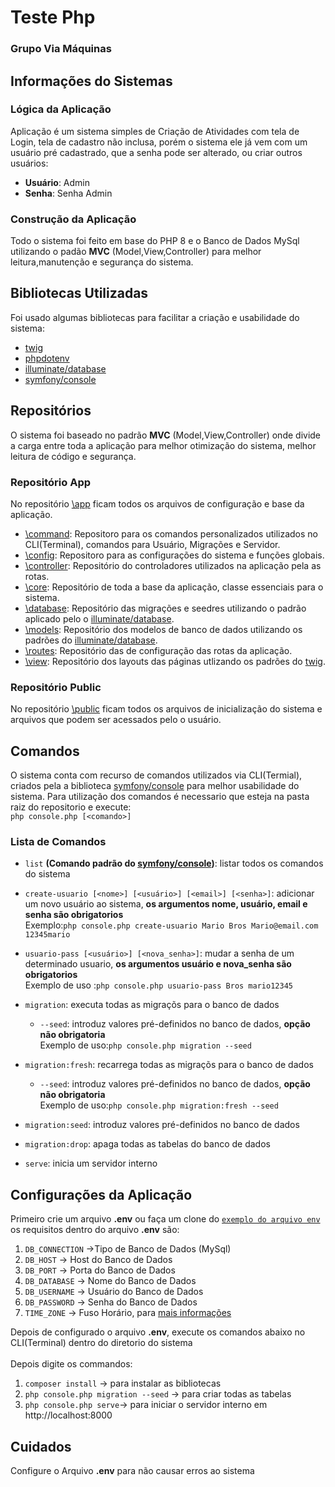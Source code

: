 # Teste Php
### Grupo Via Máquinas

## Informações do Sistemas
### Lógica da Aplicação
Aplicação é um sistema simples de Criação de Atividades com tela de Login, tela de cadastro não inclusa, porém o sistema ele já vem com um usuário pré cadastrado, que a senha pode ser alterado, ou criar outros usuários:

- **Usuário**: Admin
- **Senha**: Senha Admin

### Construção da Aplicação
Todo o sistema foi feito em base do PHP 8 e o Banco de Dados MySql utilizando o padão **MVC** (Model,View,Controller) para melhor leitura,manutenção e segurança do sistema.

## Bibliotecas Utilizadas
Foi usado algumas bibliotecas para facilitar a criação e usabilidade do sistema:
 - [twig](https://twig.symfony.com/)
 - [phpdotenv](https://github.com/vlucas/phpdotenv)
 - [illuminate/database](https://github.com/illuminate/database)
 - [symfony/console](https://symfony.com/doc/current/components/console)
 
## Repositórios
O sistema foi baseado no padrão **MVC** (Model,View,Controller) onde divide a carga entre toda a aplicação para melhor otimização do sistema, melhor leitura de código e segurança.
 
### Repositório App
No repositório [\app](https://github.com/Elanio-Bros/Teste-php-via-maquinas/tree/main/app) ficam todos os arquivos de configuração e base da aplicação.

- [\command](https://github.com/Elanio-Bros/Teste-php-via-maquinas/tree/main/app/command): Repositoro para os comandos personalizados utilizados no CLI(Terminal), comandos para Usuário, Migrações e Servidor.
- [\config](https://github.com/Elanio-Bros/Teste-php-via-maquinas/tree/main/app/config): Repositoro para as configurações do sistema e funções globais.
- [\controller](https://github.com/Elanio-Bros/Teste-php-via-maquinas/tree/main/app/controller): Repositório do controladores utilizados na aplicação pela as rotas.
- [\core](https://github.com/Elanio-Bros/Teste-php-via-maquinas/tree/main/app/core): Repositório de toda a base da aplicação, classe essenciais para o sistema.
- [\database](https://github.com/Elanio-Bros/Teste-php-via-maquinas/tree/main/app/database): Repositório das migrações e seedres utilizando o padrão aplicado pelo o [illuminate/database](https://github.com/illuminate/database).
- [\models](https://github.com/Elanio-Bros/Teste-php-via-maquinas/tree/main/app/models): Repositório dos modelos de banco de dados utilizando os padrões do [illuminate/database](https://github.com/illuminate/database).
- [\routes](https://github.com/Elanio-Bros/Teste-php-via-maquinas/tree/main/app/models): Repositório das de configuração das rotas da  aplicação.
- [\view](https://github.com/Elanio-Bros/Teste-php-via-maquinas/tree/main/app/models): Repositório dos layouts das páginas utlizando os padrões do [twig](https://twig.symfony.com/).

### Repositório Public
No repositório [\public](https://github.com/Elanio-Bros/Teste-php-via-maquinas/tree/main/public) ficam todos os arquivos de inicialização do sistema e arquivos que podem ser acessados pelo o usuário.

## Comandos
O sistema conta com recurso de comandos utilizados via CLI(Termial), criados pela a biblioteca 
[symfony/console](https://symfony.com/doc/current/components/console) para melhor usabilidade do sistema. Para utilização dos comandos é necessario que esteja na pasta raiz do repositorio e execute:<br>
`php console.php [<comando>]`

### Lista de Comandos
- `list` **(Comando padrão do [symfony/console](https://symfony.com/doc/current/components/console))**:  listar todos os comandos do sistema

- `create-usuario [<nome>] [<usuário>] [<email>] [<senha>]`: adicionar um novo usuário ao sistema, **os argumentos nome, usuário, email e senha são obrigatorios**<br>
Exemplo:`php console.php create-usuario Mario Bros Mario@email.com 12345mario`

- `usuario-pass [<usuário>] [<nova_senha>]`: mudar a senha de um determinado usuario, **os argumentos usuário e nova_senha são obrigatorios**<br>
Exemplo de uso :`php console.php usuario-pass Bros mario12345`

- `migration`: executa todas as migraçõs para o banco de dados
    - `--seed`: introduz valores pré-definidos no banco de dados, **opção não obrigatoria**<br>
    Exemplo de uso:`php console.php migration --seed`
    
- `migration:fresh`: recarrega todas as migraçõs para o banco de dados
    - `--seed`: introduz valores pré-definidos no banco de dados, **opção não obrigatoria**<br>
    Exemplo de uso:`php console.php migration:fresh --seed`
    
- `migration:seed`: introduz valores pré-definidos no banco de dados

- `migration:drop`: apaga todas as tabelas do banco de dados

- `serve`: inicia um servidor interno

## Configurações da Aplicação
Primeiro crie um arquivo **.env** ou faça um clone do [`exemplo do arquivo env`](https://github.com/Elanio-Bros/Teste-php-via-maquinas/blob/main/.env.example) os requisitos dentro do arquivo **.env** são:
1. `DB_CONNECTION` ->Tipo de Banco de Dados (MySql)
2. `DB_HOST` -> Host do Banco de Dados
3. `DB_PORT` -> Porta do Banco de Dados
4. `DB_DATABASE` -> Nome do Banco de Dados
5. `DB_USERNAME` -> Usuário do Banco de Dados
6. `DB_PASSWORD` -> Senha do Banco de Dados
7. `TIME_ZONE` -> Fuso Horário, para [mais informações](https://www.php.net/manual/pt_BR/timezones.php)

Depois de configurado o arquivo **.env**, execute os comandos abaixo no CLI(Terminal) dentro do diretorio do sistema
<br><br>
Depois digite os commandos:
1. `composer install` -> para instalar as bibliotecas
2. `php console.php migration --seed` -> para criar todas as tabelas 
3. `php console.php serve`-> para iniciar o servidor interno em http://localhost:8000

## Cuidados
Configure o Arquivo **.env** para não causar erros ao sistema

